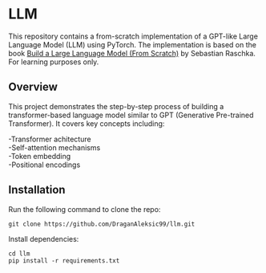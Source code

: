 # LLM

This repository contains a from-scratch implementation of a GPT-like Large Language Model (LLM) using PyTorch.
The implementation is based on the book [Build a Large Language Model (From Scratch)](https://www.manning.com/books/build-a-large-language-model-from-scratch) by Sebastian Raschka.
For learning purposes only.  

## Overview

This project demonstrates the step-by-step process of building a transformer-based language model similar to GPT 
(Generative Pre-trained Transformer). It covers key concepts including:

-Transformer achitecture  
-Self-attention mechanisms  
-Token embedding  
-Positional encodings  

## Installation

Run the following command to clone the repo:

```
git clone https://github.com/DraganAleksic99/llm.git
```

Install dependencies:

```
cd llm
pip install -r requirements.txt
```
